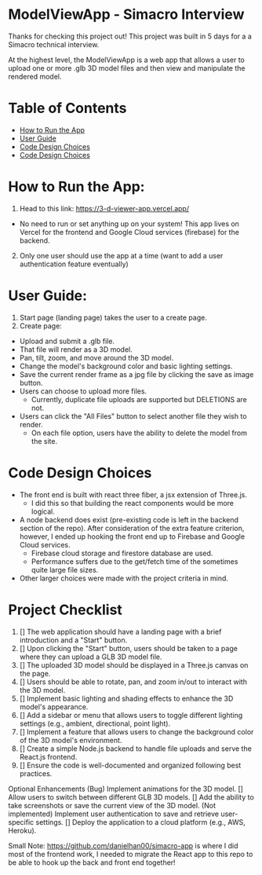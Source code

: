 # ModelViewApp - Simacro Interview

Thanks for checking this project out! This project was built in 5 days for a a Simacro technical interview.

At the highest level, the ModelViewApp is a web app that allows a user to upload one or more .glb 3D model files and then view and manipulate the rendered model.

# Table of Contents
- [How to Run the App](https://github.com/danielhan00/3DViewerApp/blob/main/README.md#how-to-run-the-app)
- [User Guide](https://github.com/danielhan00/3DViewerApp/blob/main/README.md#user-guide)
- [Code Design Choices](https://github.com/danielhan00/3DViewerApp/blob/main/README.md#code-design-choices)
- [Code Design Choices](https://github.com/danielhan00/3DViewerApp/blob/main/README.md#project-checklist)

# How to Run the App:

1. Head to this link: https://3-d-viewer-app.vercel.app/
- No need to run or set anything up on your system! This app lives on Vercel for the frontend and Google Cloud services (firebase) for the backend.
2. Only one user should use the app at a time (want to add a user authentication feature eventually)
  
# User Guide:

1. Start page (landing page) takes the user to a create page.
2. Create page:
- Upload and submit a .glb file.
- That file will render as a 3D model.
- Pan, tilt, zoom, and move around the 3D model.
- Change the model's background color and basic lighting settings.
- Save the current render frame as a jpg file by clicking the save as image button.
- Users can choose to upload more files.
    - Currently, duplicate file uploads are supported but DELETIONS are not.
- Users can click the "All Files" button to select another file they wish to render. 
    - On each file option, users have the ability to delete the model from the site.


# Code Design Choices
- The front end is built with react three fiber, a jsx extension of Three.js.
    - I did this so that building the react components would be more logical.
- A node backend does exist (pre-existing code is left in the backend section of the repo). After consideration of the extra feature criterion, however, I ended up hooking the front end up to Firebase and Google Cloud services.
    - Firebase cloud storage and firestore database are used.
    - Performance suffers due to the get/fetch time of the sometimes quite large file sizes. 
- Other larger choices were made with the project criteria in mind.

# Project Checklist
1. [] The web application should have a landing page with a brief introduction and a "Start" button.
2. [] Upon clicking the "Start" button, users should be taken to a page where they can upload a GLB 3D model file.
3. [] The uploaded 3D model should be displayed in a Three.js canvas on the page.
4. [] Users should be able to rotate, pan, and zoom in/out to interact with the 3D model.
5. [] Implement basic lighting and shading effects to enhance the 3D model's appearance.
6. [] Add a sidebar or menu that allows users to toggle different lighting settings (e.g., ambient, directional, point light).
7. [] Implement a feature that allows users to change the background color of the 3D model's environment.
8. [] Create a simple Node.js backend to handle file uploads and serve the React.js frontend.
9. [] Ensure the code is well-documented and organized following best practices.
    
Optional Enhancements
(Bug) Implement animations for the 3D model.
[] Allow users to switch between different GLB 3D models.
[] Add the ability to take screenshots or save the current view of the 3D model.
(Not implemented) Implement user authentication to save and retrieve user-specific settings.
[] Deploy the application to a cloud platform (e.g., AWS, Heroku).

Small Note:
https://github.com/danielhan00/simacro-app is where I did most of the frontend work, I needed to migrate the React app to this repo to be able to hook up the back and front end together!
